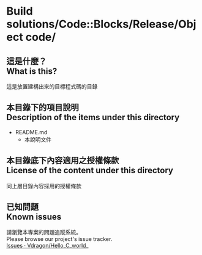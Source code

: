 # Build solutions/Code::Blocks/Release/Object code/
## 這是什麼？<br />What is this?
這是放置建構出來的目標程式碼的目錄

## 本目錄下的項目說明<br />Description of the items under this directory
* README.md
	* 本說明文件

## 本目錄底下內容適用之授權條款<br />License of the content under this directory
同上層目錄內容採用的授權條款

## 已知問題<br />Known issues
請瀏覽本專案的問題追蹤系統。  
Please browse our project's issue tracker.  
[Issues · Vdragon/Hello_C_world_](https://github.com/Vdragon/Hello_C_world_/issues)